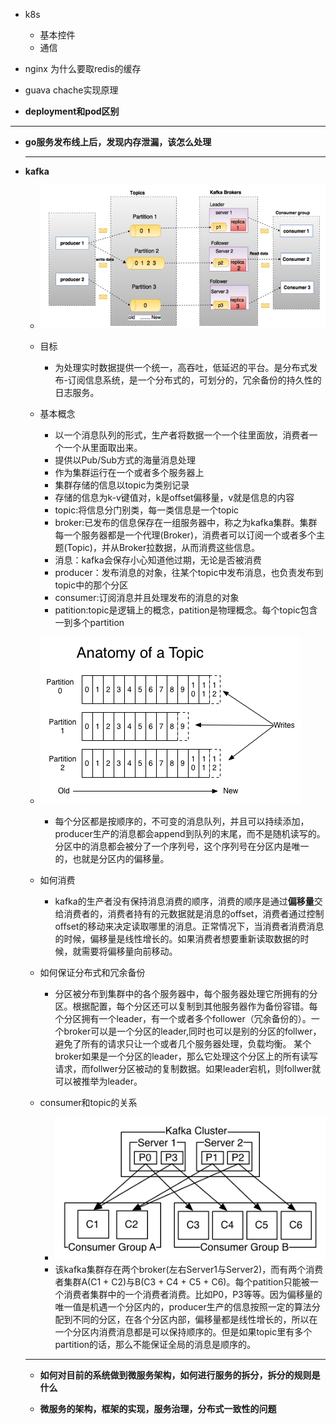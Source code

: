 - k8s

  - 基本控件
  - 通信
- nginx 为什么要取redis的缓存
- guava chache实现原理
- **deployment和pod区别**

---

- **go服务发布线上后，发现内存泄漏，该怎么处理**

  ---

- **kafka**

  - ![kafka_model](./pic/kafka_model.png)
  - 目标
    - 为处理实时数据提供一个统一，高吞吐，低延迟的平台。是分布式发布-订阅信息系统，是一个分布式的，可划分的，冗余备份的持久性的日志服务。
  - 基本概念
    - 以一个消息队列的形式，生产者将数据一个一个往里面放，消费者一个一个从里面取出来。
    - 提供以Pub/Sub方式的海量消息处理
    - 作为集群运行在一个或者多个服务器上
    - 集群存储的信息以topic为类别记录
    - 存储的信息为k-v键值对，k是offset偏移量，v就是信息的内容
    - topic:将信息分门别类，每一类信息是一个topic
    - broker:已发布的信息保存在一组服务器中，称之为kafka集群。集群每一个服务器都是一个代理(Broker)，消费者可以订阅一个或者多个主题(Topic)，并从Broker拉数据，从而消费这些信息。
    - 消息：kafka会保存小心知道他过期，无论是否被消费
    - producer：发布消息的对象，往某个topic中发布消息，也负责发布到topic中的那个分区
    - consumer:订阅消息并且处理发布的消息的对象
    - patition:topic是逻辑上的概念，patition是物理概念。每个topic包含一到多个partition
  - ![kafka](./pic/kafka.png)
    - 每个分区都是按顺序的，不可变的消息队列，并且可以持续添加，producer生产的消息都会append到队列的末尾，而不是随机读写的。分区中的消息都会被分了一个序列号，这个序列号在分区内是唯一的，也就是分区内的偏移量。
  - 如何消费
    - kafka的生产者没有保持消息消费的顺序，消费的顺序是通过**偏移量**交给消费者的，消费者持有的元数据就是消息的offset，消费者通过控制offset的移动来决定读取哪里的消息。正常情况下，当消费者消费消息的时候，偏移量是线性增长的。如果消费者想要重新读取数据的时候，就需要将偏移量向前移动。
  - 如何保证分布式和冗余备份
    - 分区被分布到集群中的各个服务器中，每个服务器处理它所拥有的分区。根据配置，每个分区还可以复制到其他服务器作为备份容错。每个分区拥有一个leader，有一个或者多个follower（冗余备份的）。一个broker可以是一个分区的leader,同时也可以是别的分区的follwer，避免了所有的请求只让一个或者几个服务器处理，负载均衡。
      某个broker如果是一个分区的leader，那么它处理这个分区上的所有读写请求，而follwer分区被动的复制数据。如果leader宕机，则follwer就可以被推举为leader。

  - consumer和topic的关系
    - ![consumer_topic](./pic/consumer&topic.png)
    - 该kafka集群存在两个broker(左右Server1与Server2)，而有两个消费者集群A(C1 + C2)与B(C3 + C4 + C5 + C6)。每个patition只能被一个消费者集群中的一个消费者消费。比如P0，P3等等。因为偏移量的唯一值是机遇一个分区内的，producer生产的信息按照一定的算法分配到不同的分区，在各个分区内部，偏移量都是线性增长的，所以在一个分区内消费消息都是可以保持顺序的。但是如果topic里有多个partition的话，那么不能保证全局的消息是顺序的。

  ---

  - **如何对目前的系统做到微服务架构，如何进行服务的拆分，拆分的规则是什么**

  - **微服务的架构，框架的实现，服务治理，分布式一致性的问题**
